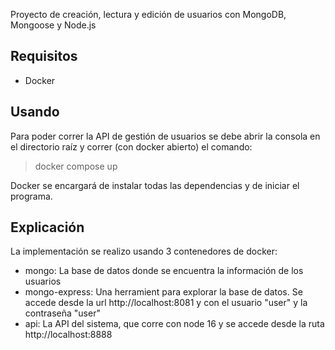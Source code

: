 Proyecto de creación, lectura y edición de usuarios con MongoDB, Mongoose y Node.js

## Requisitos

- Docker

## Usando

Para poder correr la API de gestión de usuarios se debe abrir la consola en el directorio raíz y correr (con docker abierto) el comando:

> docker compose up

Docker se encargará de instalar todas las dependencias y de iniciar el programa.

## Explicación

La implementación se realizo usando 3 contenedores de docker:

- mongo: La base de datos donde se encuentra la información de los usuarios
- mongo-express: Una herramient para explorar la base de datos. Se accede desde la url http://localhost:8081 y con el usuario "user" y la contraseña "user"
- api: La API del sistema, que corre con node 16 y se accede desde la ruta http://localhost:8888
